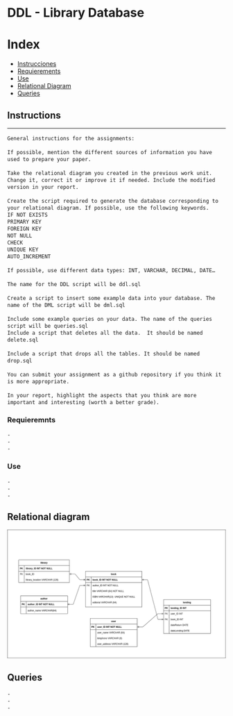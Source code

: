 # DDL - Library Database

# Index

+   [Instrucciones](#instructions)
+   [Requierements](#requierements)
+   [Use](#use)
+   [Relational Diagram](#relational-diagram)
+   [Queries](#queries)




## Instructions
----

```
General instructions for the assignments:

If possible, mention the different sources of information you have used to prepare your paper.

Take the relational diagram you created in the previous work unit. Change it, correct it or improve it if needed. Include the modified version in your report.

Create the script required to generate the database corresponding to your relational diagram. If possible, use the following keywords.
IF NOT EXISTS
PRIMARY KEY
FOREIGN KEY
NOT NULL
CHECK
UNIQUE KEY
AUTO_INCREMENT

If possible, use different data types: INT, VARCHAR, DECIMAL, DATE…

The name for the DDL script will be ddl.sql

Create a script to insert some example data into your database. The name of the DML script will be dml.sql

Include some example queries on your data. The name of the queries script will be queries.sql
Include a script that deletes all the data.  It should be named delete.sql

Include a script that drops all the tables. It should be named drop.sql

You can submit your assignment as a github repository if you think it is more appropriate.

In your report, highlight the aspects that you think are more important and interesting (worth a better grade).
```


### Requieremnts

```
-
-
-

```
### Use

```
-
-
-

```

## Relational diagram
![diagram](/doc/Diagrama%20Relacional%20BBDD.drawio.png)
## Queries
```
-
-
-

```